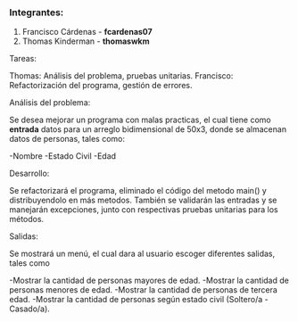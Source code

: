 ### Integrantes:
1. Francisco Cárdenas - **fcardenas07**
2. Thomas Kinderman - **thomaswkm**

Tareas:

Thomas: Análisis del problema, pruebas unitarias.
Francisco: Refactorización del programa, gestión de errores.

Análisis del problema:

Se desea mejorar un programa con malas practicas, el cual tiene como **entrada** datos para un arreglo bidimensional de 50x3, donde se almacenan datos de personas, tales como:

-Nombre
-Estado Civil
-Edad

Desarrollo:

Se refactorizará el programa, eliminado el código del metodo main() y distribuyendolo en más metodos. También se validarán las entradas y se manejarán excepciones, junto con respectivas pruebas unitarias para los métodos.

Salidas: 

Se mostrará un menú, el cual dara al usuario escoger diferentes salidas, tales como

-Mostrar la cantidad de personas mayores de edad.
-Mostrar la cantidad de personas menores de edad.
-Mostrar la cantidad de personas de tercera edad.
-Mostrar la cantidad de personas según  estado civil (Soltero/a - Casado/a).

